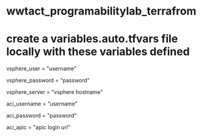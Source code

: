 
# wwtact_programabilitylab_terrafrom

# create a variables.auto.tfvars file locally with these variables defined

vsphere_user = "username"

vsphere_password = "password"

vsphere_server = "vsphere hostname"

aci_username = "username"

aci_password = "password"

aci_apic = "apic login url"
